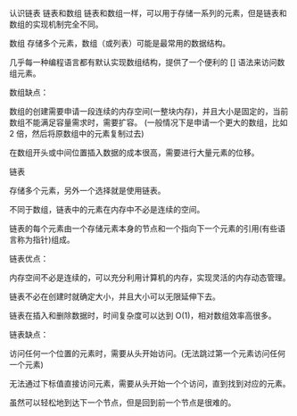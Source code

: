 认识链表
链表和数组
链表和数组一样，可以用于存储一系列的元素，但是链表和数组的实现机制完全不同。

数组
存储多个元素，数组（或列表）可能是最常用的数据结构。

几乎每一种编程语言都有默认实现数组结构，提供了一个便利的 [] 语法来访问数组元素。

数组缺点：

数组的创建需要申请一段连续的内存空间(一整块内存)，并且大小是固定的，当前数组不能满足容量需求时，需要扩容。 (一般情况下是申请一个更大的数组，比如 2 倍，然后将原数组中的元素复制过去)

在数组开头或中间位置插入数据的成本很高，需要进行大量元素的位移。

链表

存储多个元素，另外一个选择就是使用链表。

不同于数组，链表中的元素在内存中不必是连续的空间。

链表的每个元素由一个存储元素本身的节点和一个指向下一个元素的引用(有些语言称为指针)组成。

链表优点：

内存空间不必是连续的，可以充分利用计算机的内存，实现灵活的内存动态管理。

链表不必在创建时就确定大小，并且大小可以无限延伸下去。

链表在插入和删除数据时，时间复杂度可以达到 O(1)，相对数组效率高很多。

链表缺点：

访问任何一个位置的元素时，需要从头开始访问。(无法跳过第一个元素访问任何一个元素)

无法通过下标值直接访问元素，需要从头开始一个个访问，直到找到对应的元素。

虽然可以轻松地到达下一个节点，但是回到前一个节点是很难的。

